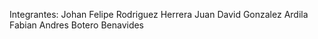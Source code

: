 Integrantes: 
Johan Felipe Rodriguez Herrera
Juan David Gonzalez Ardila
Fabian Andres Botero Benavides
